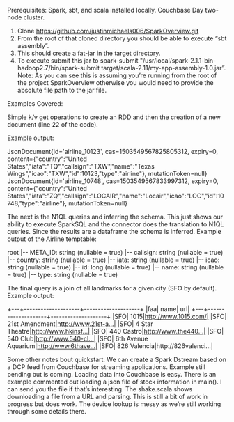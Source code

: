 

Prerequisites: Spark, sbt, and scala installed locally. Couchbase Day two-node cluster.

1. Clone https://github.com/justinmichaels006/SparkOverview.git
2. From the root of that cloned directory you should be able to execute “sbt assembly”.
3. This should create a fat-jar in the target directory.
4. To execute submit this jar to spark-submit
"/usr/local/spark-2.1.1-bin-hadoop2.7/bin/spark-submit target/scala-2.11/my-app-assembly-1.0.jar”. 
Note: As you can see this is assuming you’re running from the root of the project SparkOverview otherwise you would need to provide the absolute file path to the jar file.

Examples Covered:

Simple k/v get operations to create an RDD and then the creation of a new document (line 22 of the code). 

Example output:

JsonDocument{id='airline_10123', cas=1503549567825805312, expiry=0, content={"country":"United States","iata":"TQ","callsign":"TXW","name":"Texas Wings","icao":"TXW","id":10123,"type":"airline"}, mutationToken=null}
JsonDocument{id='airline_10748', cas=1503549567833997312, expiry=0, content={"country":"United States","iata":"ZQ","callsign":"LOCAIR","name":"Locair","icao":"LOC","id":10748,"type":"airline"}, mutationToken=null}

The next is the N1QL queries and inferring the schema. This just shows our ability to execute SparkSQL and the connector does the translation to N1QL queries. Since the results are a dataframe the schema is inferred. Example output of the Airline temptable:

root
 |-- META_ID: string (nullable = true)
 |-- callsign: string (nullable = true)
 |-- country: string (nullable = true)
 |-- iata: string (nullable = true)
 |-- icao: string (nullable = true)
 |-- id: long (nullable = true)
 |-- name: string (nullable = true)
 |-- type: string (nullable = true)

The final query is a join of all landmarks for a given city (SFO by default). Example output:

+---+--------------------+--------------------+
|faa|                name|                 url|
+---+--------------------+--------------------+
|SFO|                1015|http://www.1015.com/|
|SFO|      21st Amendment|http://www.21st-a...|
|SFO|      4 Star Theatre|http://www.hkinsf...|
|SFO|          440 Castro|http://www.the440...|
|SFO|            540 Club|http://www.540-cl...|
|SFO| 6th Avenue Aquarium|http://www.6thave...|
|SFO|        826 Valencia|http://826valenci…|

Some other notes bout quickstart:
We can create a Spark Dstream based on a DCP feed from Couchbase for streaming applications. Example still pending but is coming.
Loading data into Couchbase is easy. There is an example commented out loading a json file of stock information in main(). I can send you the file if that’s interesting.
The shake.scala shows downloading a file from a URL and parsing. This is still a bit of work in progress but does work.
The device lookup is messy as we’re still working through some details there. 
